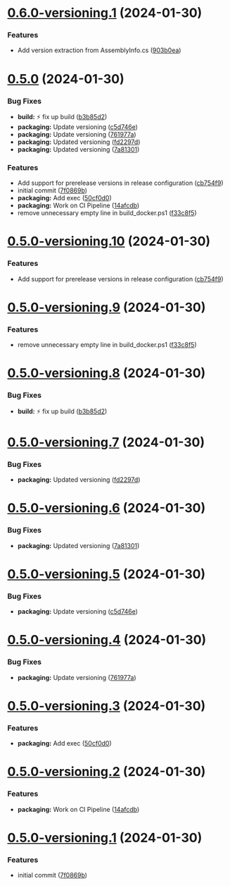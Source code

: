 # [0.6.0-versioning.1](https://github.com/SenexCrenshaw/StreamMaster/compare/v0.5.0...v0.6.0-versioning.1) (2024-01-30)


### Features

* Add version extraction from AssemblyInfo.cs ([903b0ea](https://github.com/SenexCrenshaw/StreamMaster/commit/903b0eac9f30b0a0e86902d6d402bef2abe9b90f))

# [0.5.0](https://github.com/SenexCrenshaw/StreamMaster/compare/v0.4.0...v0.5.0) (2024-01-30)


### Bug Fixes

* **build:** :zap: fix up build ([b3b85d2](https://github.com/SenexCrenshaw/StreamMaster/commit/b3b85d2efd2ea46c83d0ec2938f1c16d4ff58b05))
* **packaging:** Update versioning ([c5d746e](https://github.com/SenexCrenshaw/StreamMaster/commit/c5d746ee6a18df2d3ae099b81834673690ba4d77))
* **packaging:** Update versioning ([761977a](https://github.com/SenexCrenshaw/StreamMaster/commit/761977a101f24d92574476a70027a0dc6396aeac))
* **packaging:** Updated versioning ([fd2297d](https://github.com/SenexCrenshaw/StreamMaster/commit/fd2297d3b077e67608c72577f26c50ee01bff314))
* **packaging:** Updated versioning ([7a81301](https://github.com/SenexCrenshaw/StreamMaster/commit/7a81301d411c863350b6c282e787ba61c458af0a))


### Features

* Add support for prerelease versions in release configuration ([cb754f9](https://github.com/SenexCrenshaw/StreamMaster/commit/cb754f91db5234d7ac944405416c34e54c21e370))
* initial commit ([7f0869b](https://github.com/SenexCrenshaw/StreamMaster/commit/7f0869b3357cf181b53c25d9a5868ca252ed170f))
* **packaging:** Add exec ([50cf0d0](https://github.com/SenexCrenshaw/StreamMaster/commit/50cf0d0e78f8b886fc707f885f37dcc94d96ee19))
* **packaging:** Work on CI Pipeline ([14afcdb](https://github.com/SenexCrenshaw/StreamMaster/commit/14afcdb2b89cc86767ed3206644c30731414158f))
* remove unnecessary empty line in build_docker.ps1 ([f33c8f5](https://github.com/SenexCrenshaw/StreamMaster/commit/f33c8f5e1d1001200c47ffe7bfdb19314e597f80))

# [0.5.0-versioning.10](https://github.com/SenexCrenshaw/StreamMaster/compare/v0.5.0-versioning.9...v0.5.0-versioning.10) (2024-01-30)


### Features

* Add support for prerelease versions in release configuration ([cb754f9](https://github.com/SenexCrenshaw/StreamMaster/commit/cb754f91db5234d7ac944405416c34e54c21e370))

# [0.5.0-versioning.9](https://github.com/SenexCrenshaw/StreamMaster/compare/v0.5.0-versioning.8...v0.5.0-versioning.9) (2024-01-30)


### Features

* remove unnecessary empty line in build_docker.ps1 ([f33c8f5](https://github.com/SenexCrenshaw/StreamMaster/commit/f33c8f5e1d1001200c47ffe7bfdb19314e597f80))

# [0.5.0-versioning.8](https://github.com/SenexCrenshaw/StreamMaster/compare/v0.5.0-versioning.7...v0.5.0-versioning.8) (2024-01-30)


### Bug Fixes

* **build:** :zap: fix up build ([b3b85d2](https://github.com/SenexCrenshaw/StreamMaster/commit/b3b85d2efd2ea46c83d0ec2938f1c16d4ff58b05))

# [0.5.0-versioning.7](https://github.com/SenexCrenshaw/StreamMaster/compare/v0.5.0-versioning.6...v0.5.0-versioning.7) (2024-01-30)


### Bug Fixes

* **packaging:** Updated versioning ([fd2297d](https://github.com/SenexCrenshaw/StreamMaster/commit/fd2297d3b077e67608c72577f26c50ee01bff314))

# [0.5.0-versioning.6](https://github.com/SenexCrenshaw/StreamMaster/compare/v0.5.0-versioning.5...v0.5.0-versioning.6) (2024-01-30)


### Bug Fixes

* **packaging:** Updated versioning ([7a81301](https://github.com/SenexCrenshaw/StreamMaster/commit/7a81301d411c863350b6c282e787ba61c458af0a))

# [0.5.0-versioning.5](https://github.com/SenexCrenshaw/StreamMaster/compare/v0.5.0-versioning.4...v0.5.0-versioning.5) (2024-01-30)


### Bug Fixes

* **packaging:** Update versioning ([c5d746e](https://github.com/SenexCrenshaw/StreamMaster/commit/c5d746ee6a18df2d3ae099b81834673690ba4d77))

# [0.5.0-versioning.4](https://github.com/SenexCrenshaw/StreamMaster/compare/v0.5.0-versioning.3...v0.5.0-versioning.4) (2024-01-30)


### Bug Fixes

* **packaging:** Update versioning ([761977a](https://github.com/SenexCrenshaw/StreamMaster/commit/761977a101f24d92574476a70027a0dc6396aeac))

# [0.5.0-versioning.3](https://github.com/SenexCrenshaw/StreamMaster/compare/v0.5.0-versioning.2...v0.5.0-versioning.3) (2024-01-30)


### Features

* **packaging:** Add exec ([50cf0d0](https://github.com/SenexCrenshaw/StreamMaster/commit/50cf0d0e78f8b886fc707f885f37dcc94d96ee19))

# [0.5.0-versioning.2](https://github.com/SenexCrenshaw/StreamMaster/compare/v0.5.0-versioning.1...v0.5.0-versioning.2) (2024-01-30)


### Features

* **packaging:** Work on CI Pipeline ([14afcdb](https://github.com/SenexCrenshaw/StreamMaster/commit/14afcdb2b89cc86767ed3206644c30731414158f))

# [0.5.0-versioning.1](https://github.com/SenexCrenshaw/StreamMaster/compare/v0.4.0...v0.5.0-versioning.1) (2024-01-30)


### Features

* initial commit ([7f0869b](https://github.com/SenexCrenshaw/StreamMaster/commit/7f0869b3357cf181b53c25d9a5868ca252ed170f))
